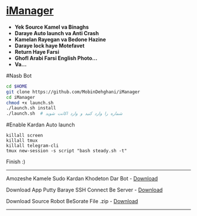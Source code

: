 # [iManager](https://telegram.me/iManager)

* **Yek Source Kamel va Binaghs**
* **Daraye Auto launch va Anti Crash**
* **Kamelan Rayegan va Bedone Hazine**
* **Daraye lock haye Motefavet**
* **Return Haye Farsi**
* **Ghofl Arabi Farsi English Photo...**
* **Va...**


#Nasb Bot

```sh
cd $HOME 
git clone https://github.com/MobinDehghani/iManager 
cd iManager 
chmod +x launch.sh 
./launch.sh install 
./launch.sh  # شماره را وارد کنید و وارد اکانت شوید
```

#Enable Kardan Auto launch

```
killall screen 
killall tmux 
killall telegram-cli 
tmux new-session -s script "bash steady.sh -t" 
```

Finish :)

* * *
Amozeshe Kamele Sudo Kardan Khodeton Dar Bot - [Download](http://yon.ir/7cKL)

Download App Putty Baraye SSH Connect Be Server - [Download](http://opizo.com/4eLlaT)

Download Source Robot BeSorate File .zip - [Download](https://github.com/MobinDehghani/iManager/archive/supergroups.zip)
* * *
